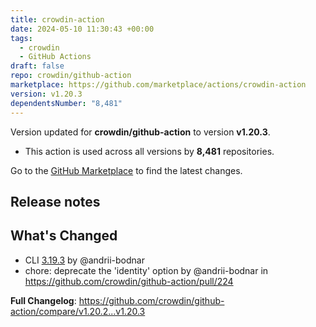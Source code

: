 ```yaml
---
title: crowdin-action
date: 2024-05-10 11:30:43 +00:00
tags:
  - crowdin
  - GitHub Actions
draft: false
repo: crowdin/github-action
marketplace: https://github.com/marketplace/actions/crowdin-action
version: v1.20.3
dependentsNumber: "8,481"
---
```



Version updated for **crowdin/github-action** to version **v1.20.3**.
- This action is used across all versions by **8,481** repositories.

Go to the [GitHub Marketplace](https://github.com/marketplace/actions/crowdin-action) to find the latest changes.

## Release notes

## What's Changed

* CLI [3.19.3](https://github.com/crowdin/crowdin-cli/releases/tag/3.19.3) by @andrii-bodnar
* chore: deprecate the 'identity' option by @andrii-bodnar in https://github.com/crowdin/github-action/pull/224


**Full Changelog**: https://github.com/crowdin/github-action/compare/v1.20.2...v1.20.3
